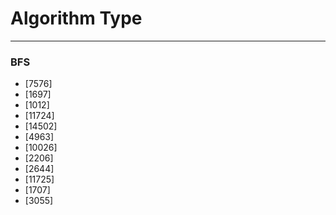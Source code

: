Algorithm Type
=============
***

### BFS
+ [7576]
+ [1697]
+ [1012]
+ [11724]
+ [14502]
+ [4963]
+ [10026]
+ [2206]
+ [2644]
+ [11725]
+ [1707]
+ [3055]
